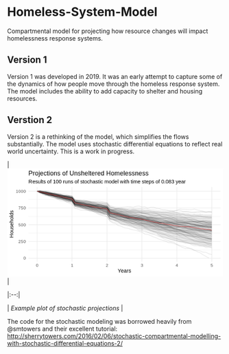 # Homeless-System-Model
Compartmental model for projecting how resource changes will impact homelessness response systems.

## Version 1
Version 1 was developed in 2019. It was an early attempt to capture some of the dynamics of how people move through the homeless response system. The model includes the ability to add capacity to shelter and housing resources.

## Verstion 2

Version 2 is a rethinking of the model, which simplifies the flows substantially. The model uses stochastic differential equations to reflect real world uncertainty. This is a work in progress.

| ![Example](/images/stochastic_example.png) |

|:--:|

| <i>Example plot of stochastic projections</i> |

The code for the stochastic modeling was borrowed heavily from @smtowers and their excellent tutorial: http://sherrytowers.com/2016/02/06/stochastic-compartmental-modelling-with-stochastic-differential-equations-2/ 
